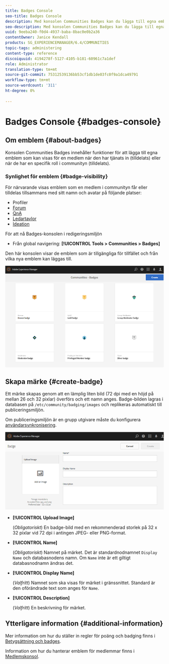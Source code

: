 ```yaml
---
title: Badges Console
seo-title: Badges Console
description: Med konsolen Communities Badges kan du lägga till egna emblem som kan visas för medlemmar när de har en viss roll i communityn (tilldelade) eller när de har en viss roll i communityn
seo-description: Med konsolen Communities Badges kan du lägga till egna emblem som kan visas för medlemmar när de har en viss roll i communityn (tilldelade) eller när de har en viss roll i communityn
uuid: 9eeba240-f0d4-4937-baba-8bac0e0b2a36
contentOwner: Janice Kendall
products: SG_EXPERIENCEMANAGER/6.4/COMMUNITIES
topic-tags: administering
content-type: reference
discoiquuid: 4194278f-5127-4105-b181-60961c7a1def
role: Administrator
translation-type: tm+mt
source-git-commit: 75312539136bb53cf1db1de03fc0f9a1dca49791
workflow-type: tm+mt
source-wordcount: '311'
ht-degree: 0%

---
```



# Badges Console {#badges-console}

## Om emblem {#about-badges}

Konsolen Communities Badges innehåller funktioner för att lägga till egna emblem som kan visas för en medlem när den har tjänats in (tilldelats) eller när de har en specifik roll i communityn (tilldelats).

### Synlighet för emblem {#badge-visibility}

För närvarande visas emblem som en medlem i communityn får eller tilldelas tillsammans med sitt namn och avatar på följande platser:

* Profiler
* [Forum](forum.md)
* [QnA](working-with-qna.md)
* [Ledartavlor](enabling-leaderboard.md)
* [Ideation](ideation-feature.md)

För att nå Badges-konsolen i redigeringsmiljön

* Från global navigering: **[!UICONTROL Tools > Communities > Badges]**

Den här konsolen visar de emblem som är tillgängliga för tillfället och från vilka nya emblem kan läggas till.

![chlimage_1-242](assets/chlimage_1-242.png)

## Skapa märke {#create-badge}

Ett märke skapas genom att en lämplig liten bild (72 dpi med en höjd på mellan 26 och 32 pixlar) överförs och ett namn anges. Badge-bilden lagras i databasen på `/etc/community/badging/images` och replikeras automatiskt till publiceringsmiljön.

Om publiceringsmiljön är en grupp utgivare måste du konfigurera [användarsynkronisering](sync.md).

![chlimage_1-243](assets/chlimage_1-243.png)

* **[!UICONTROL Upload Image]**

   (*Obligatoriskt*) En badge-bild med en rekommenderad storlek på 32 x 32 pixlar vid 72 dpi i antingen JPEG- eller PNG-format.

* **[!UICONTROL Name]**

   (*Obligatoriskt*) Namnet på märket. Det är standardnodnamnet `Display Name` och databasnodens namn. Om `Name` inte är ett giltigt databasnodnamn ändras det.

* **[!UICONTROL Display Name]**

   (*Valfritt*) Namnet som ska visas för märket i gränssnittet. Standard är den oförändrade text som anges för `Name`.

* **[!UICONTROL Description]**

   (*Valfritt*) En beskrivning för märket.

## Ytterligare information {#additional-information}

Mer information om hur du ställer in regler för poäng och badging finns i [Betygsättning och badges](implementing-scoring.md).

Information om hur du hanterar emblem för medlemmar finns i [Medlemskonsol](members.md).
